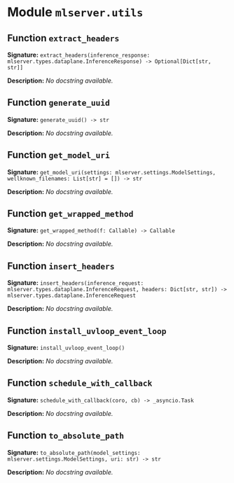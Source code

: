 # Module `mlserver.utils`


## Function `extract_headers`


**Signature:** `extract_headers(inference_response: mlserver.types.dataplane.InferenceResponse) -> Optional[Dict[str, str]]`


**Description:**
*No docstring available.*

## Function `generate_uuid`


**Signature:** `generate_uuid() -> str`


**Description:**
*No docstring available.*

## Function `get_model_uri`


**Signature:** `get_model_uri(settings: mlserver.settings.ModelSettings, wellknown_filenames: List[str] = []) -> str`


**Description:**
*No docstring available.*

## Function `get_wrapped_method`


**Signature:** `get_wrapped_method(f: Callable) -> Callable`


**Description:**
*No docstring available.*

## Function `insert_headers`


**Signature:** `insert_headers(inference_request: mlserver.types.dataplane.InferenceRequest, headers: Dict[str, str]) -> mlserver.types.dataplane.InferenceRequest`


**Description:**
*No docstring available.*

## Function `install_uvloop_event_loop`


**Signature:** `install_uvloop_event_loop()`


**Description:**
*No docstring available.*

## Function `schedule_with_callback`


**Signature:** `schedule_with_callback(coro, cb) -> _asyncio.Task`


**Description:**
*No docstring available.*

## Function `to_absolute_path`


**Signature:** `to_absolute_path(model_settings: mlserver.settings.ModelSettings, uri: str) -> str`


**Description:**
*No docstring available.*
